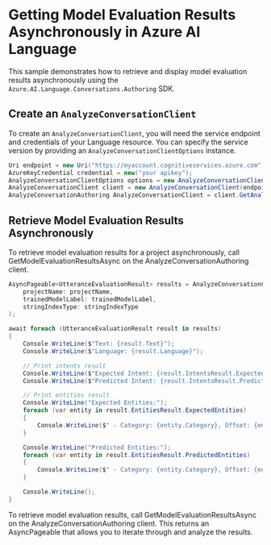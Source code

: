 # Getting Model Evaluation Results Asynchronously in Azure AI Language

This sample demonstrates how to retrieve and display model evaluation results asynchronously using the `Azure.AI.Language.Conversations.Authoring` SDK.

## Create an `AnalyzeConversationClient`

To create an `AnalyzeConversationClient`, you will need the service endpoint and credentials of your Language resource. You can specify the service version by providing an `AnalyzeConversationClientOptions` instance.

```C# Snippet:CreateAnalyzeConversationClientForSpecificApiVersion
Uri endpoint = new Uri("https://myaccount.cognitiveservices.azure.com");
AzureKeyCredential credential = new("your apikey");
AnalyzeConversationClientOptions options = new AnalyzeConversationClientOptions(AnalyzeConversationClientOptions.ServiceVersion.V2024_11_15_Preview);
AnalyzeConversationClient client = new AnalyzeConversationClient(endpoint, credential, options);
AnalyzeConversationAuthoring AnalyzeConversationClient = client.GetAnalyzeConversationAnalyzeConversationClient();
```

## Retrieve Model Evaluation Results Asynchronously

To retrieve model evaluation results for a project asynchronously, call GetModelEvaluationResultsAsync on the AnalyzeConversationAuthoring client.

```C# Snippet:Sample9_ConversationsAuthoring_GetModelEvaluationResultsAsync
AsyncPageable<UtteranceEvaluationResult> results = AnalyzeConversationClient.GetModelEvaluationResultsAsync(
    projectName: projectName,
    trainedModelLabel: trainedModelLabel,
    stringIndexType: stringIndexType
);

await foreach (UtteranceEvaluationResult result in results)
{
    Console.WriteLine($"Text: {result.Text}");
    Console.WriteLine($"Language: {result.Language}");

    // Print intents result
    Console.WriteLine($"Expected Intent: {result.IntentsResult.ExpectedIntent}");
    Console.WriteLine($"Predicted Intent: {result.IntentsResult.PredictedIntent}");

    // Print entities result
    Console.WriteLine("Expected Entities:");
    foreach (var entity in result.EntitiesResult.ExpectedEntities)
    {
        Console.WriteLine($" - Category: {entity.Category}, Offset: {entity.Offset}, Length: {entity.Length}");
    }

    Console.WriteLine("Predicted Entities:");
    foreach (var entity in result.EntitiesResult.PredictedEntities)
    {
        Console.WriteLine($" - Category: {entity.Category}, Offset: {entity.Offset}, Length: {entity.Length}");
    }

    Console.WriteLine();
}
```

To retrieve model evaluation results, call GetModelEvaluationResultsAsync on the AnalyzeConversationAuthoring client. This returns an AsyncPageable<UtteranceEvaluationResult> that allows you to iterate through and analyze the results.
